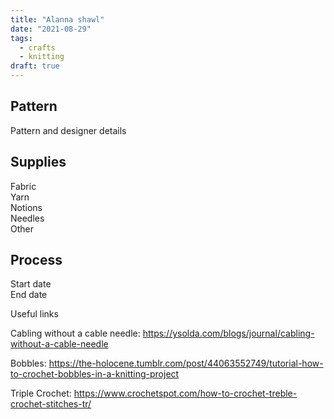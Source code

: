 ```yaml
---
title: "Alanna shawl"
date: "2021-08-29"
tags:
  - crafts
  - knitting
draft: true
---
```


## Pattern

Pattern and designer details

## Supplies

Fabric  
Yarn  
Notions  
Needles  
Other

## Process

Start date  
End date

Useful links

Cabling without a cable needle: https://ysolda.com/blogs/journal/cabling-without-a-cable-needle

Bobbles: https://the-holocene.tumblr.com/post/44063552749/tutorial-how-to-crochet-bobbles-in-a-knitting-project

Triple Crochet: https://www.crochetspot.com/how-to-crochet-treble-crochet-stitches-tr/
